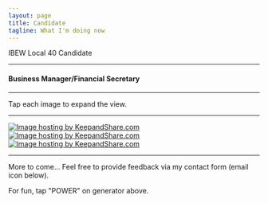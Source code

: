 ```yaml
---
layout: page
title: Candidate
tagline: What I'm doing now
---
```


IBEW Local 40 Candidate
<hr/>
<h4>Business Manager/Financial Secretary</h4>
<hr/>
Tap each image to expand the view.
<hr/>
<a href="http://ibew.org/articles/09ElectricalWorker/EW1009/04.1009.html" title="Click for IBEW article"><img src="https://www.keepandshare.com/userpics/h/e/a/r/tnhandstraining/2021-05/st/pirates09-79563172.jpg?ts=1622515498" border="0" alt="Image hosting by KeepandShare.com" /></a>
<a href="https://www.keepandshare.com/doc10/32768/california-film-tv-retention-promotion-act-of-2014?ifr=y"><img src="https://www.keepandshare.com/userpics/h/e/a/r/tnhandstraining/2021-06/st/ca_tv_act_2014-81693022.jpg?ts=1622562488" border="0" alt="Image hosting by KeepandShare.com" /></a>
<a href="https://www.keepandshare.com/doc10/32773/flyer-1-including-link-to-pdf-version-below-the-image?ifr=y" title="Download either png or pdf"><img src="https://www.keepandshare.com/userpics/h/e/a/r/tnhandstraining/2021-06/st/screen_shot_2021_06_01_at_3.01.23_pm-48667855.jpg?ts=1622585005" border="0" alt="Image hosting by KeepandShare.com" /></a>
<hr/>
More to come... Feel free to provide feedback via my contact form (email icon below).

For fun, tap "POWER" on generator above.